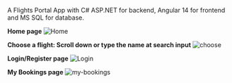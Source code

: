 A Flights Portal App with C# ASP.NET for backend, Angular 14 for frontend and MS SQL for database.

<b>Home page</b>
![Home](https://github.com/AmpatzidisSavvas/FlightsPortalApp/assets/134397286/04d6eeb1-d587-469a-8ca3-c0ac80aa1c43)


<b>Choose a flight: Scroll down or type the name at search input</b>
![choose](https://github.com/AmpatzidisSavvas/FlightsPortalApp/assets/134397286/492425f2-1492-4195-b770-ccc446647497)


<b>Login/Register page</b>
![Login](https://github.com/AmpatzidisSavvas/FlightsPortalApp/assets/134397286/8581ea5b-2633-449a-ad0f-12b1533e2ed6)


<b>My Bookings page</b>
![my-bookings](https://github.com/AmpatzidisSavvas/FlightsPortalApp/assets/134397286/0a913961-23b1-419d-ab48-fe195ff6bd75)

